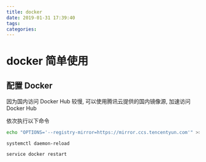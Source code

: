 ```yaml
---
title: docker
date: 2019-01-31 17:39:40
tags:
categories:
---
```


# docker 简单使用

## 配置 Docker

因为国内访问 Docker Hub 较慢, 可以使用腾讯云提供的国内镜像源, 加速访问 Docker Hub

依次执行以下命令

```bash
echo "OPTIONS='--registry-mirror=https://mirror.ccs.tencentyun.com'" >> /etc/sysconfig/docker
```

```
systemctl daemon-reload
```

```
service docker restart
```

